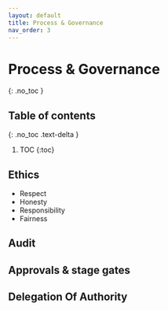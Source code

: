 ```yaml
---
layout: default
title: Process & Governance
nav_order: 3
---
```


# Process & Governance
{: .no_toc }

## Table of contents
{: .no_toc .text-delta }

1. TOC
{:toc}

## Ethics
- Respect
- Honesty
- Responsibility
- Fairness


## Audit


## Approvals & stage gates


## Delegation Of Authority
